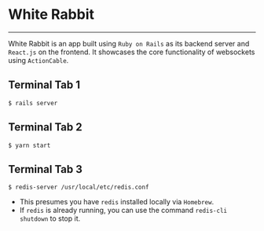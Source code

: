 # White Rabbit

----
White Rabbit is an app built using `Ruby on Rails` as its backend server and `React.js` on the frontend. It showcases the core functionality of websockets using `ActionCable`.

## Terminal Tab 1
```
$ rails server
```

## Terminal Tab 2
```
$ yarn start
```

## Terminal Tab 3
```
$ redis-server /usr/local/etc/redis.conf
```

* This presumes you have `redis` installed locally via `Homebrew`.
* If `redis` is already running, you can use the command `redis-cli shutdown` to stop it.
